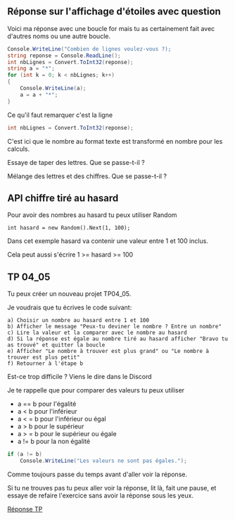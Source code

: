 ## Réponse sur l'affichage d'étoiles avec question

Voici ma réponse avec une boucle for mais tu as certainement fait avec d'autres noms ou une autre boucle.

```C#
Console.WriteLine("Combien de lignes voulez-vous ?);
string reponse = Console.ReadLine();
int nbLignes = Convert.ToInt32(reponse);
string a = "*";
for (int k = 0; k < nbLignes; k++)
{
    Console.WriteLine(a);
    a = a + "*";
}
```

Ce qu'il faut remarquer c'est la ligne

```C#
int nbLignes = Convert.ToInt32(reponse);
```

C'est ici que le nombre au format texte est transformé en nombre pour les calculs.

Essaye de taper des lettres. Que se passe-t-il ?

Mélange des lettres et des chiffres. Que se passe-t-il ?


## API chiffre tiré au hasard

Pour avoir des nombres au hasard tu peux utiliser Random

```
int hasard = new Random().Next(1, 100);
```

Dans cet exemple hasard va contenir une valeur entre 1 et 100 inclus.

Cela peut aussi s'écrire 1 >= hasard >= 100


## TP 04_05

Tu peux créer un nouveau projet TP04_05.

Je voudrais que tu écrives le code suivant:
```
a) Choisir un nombre au hasard entre 1 et 100
b) Afficher le message "Peux-tu deviner le nombre ? Entre un nombre"
c) Lire la valeur et la comparer avec le nombre au hasard
d) Si la réponse est égale au nombre tiré au hasard afficher "Bravo tu as trouvé" et quitter la boucle
e) Afficher "Le nombre à trouver est plus grand" ou "Le nombre à trouver est plus petit"
f) Retourner à l'étape b
```

Est-ce trop difficile ? Viens le dire dans le Discord

Je te rappelle que pour comparer des valeurs tu peux utiliser
- a == b pour l'égalité
- a < b pour l'inférieur
- a < = b pour l'inférieur ou égal
- a > b pour le supérieur
- a > = b pour le supérieur ou égale
- a != b pour la non égalité

```C#
if (a != b)
    Console.WriteLine("Les valeurs ne sont pas égales.");
```

Comme toujours passe du temps avant d'aller voir la réponse.

Si tu ne trouves pas tu peux aller voir la réponse, lit là, fait une pause, et essaye de refaire l'exercice sans avoir la réponse sous les yeux.

[Réponse TP](04_06_TP.md)
